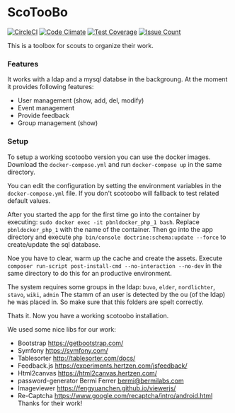 # ScoTooBo

[![CircleCI](https://circleci.com/gh/pbnl/ScoTooBo.svg?style=svg)](https://circleci.com/gh/pbnl/ScoTooBo)
[![Code Climate](https://codeclimate.com/github/pbnl/ScoTooBo/badges/gpa.svg)](https://codeclimate.com/github/pbnl/ScoTooBo)
[![Test Coverage](https://codeclimate.com/github/pbnl/ScoTooBo/badges/coverage.svg)](https://codeclimate.com/github/pbnl/ScoTooBo/coverage)
[![Issue Count](https://codeclimate.com/github/pbnl/ScoTooBo/badges/issue_count.svg)](https://codeclimate.com/github/pbnl/ScoTooBo)

This is a toolbox for scouts to organize their work.

### Features
It works with a ldap and a mysql databse in the backgroung.
At the moment it provides following features:
* User management (show, add, del, modify)
* Event management
* Provide feedback
* Group management (show)

### Setup

To setup a working scotoobo version you can use the docker images.
Download the `docker-compose.yml` and run `docker-compose up` in the same directory.

You can edit the configuration by setting the environment variables in the `docker-compose.yml` file.
If you don't scotoobo will fallback to test related default values.

After you started the app for the first time go into the container by executing: `sudo docker exec -it pbnldocker_php_1 bash`.
Replace `pbnldocker_php_1` with the name of the container. Then go into the app directory and execute
`php bin/console doctrine:schema:update --force` to create/update the sql database.

Noe you have to clear, warm up the cache and create the assets. Execute 
`composer run-script post-install-cmd --no-interaction --no-dev`
in the same directory to do this for an productive environment.

The system requires some groups in the ldap:
`buvo`, `elder`, `nordlichter`, `stavo`, `wiki`, `admin`
The stamm of an user is detected by the ou (of the ldap) he was placed in. So make sure that 
this folders are spelt correctly. 

Thats it. Now you have a working scotoobo installation.


We used some nice libs for our work:
* Bootstrap https://getbootstrap.com/
* Symfony https://symfony.com/
* Tablesorter http://tablesorter.com/docs/
* Feedback.js https://experiments.hertzen.com/jsfeedback/
* Html2canvas https://html2canvas.hertzen.com/
* password-generator Bermi Ferrer <bermi@bermilabs.com>
* Imageviewer https://fengyuanchen.github.io/viewerjs/
* Re-Captcha https://www.google.com/recaptcha/intro/android.html
Thanks for their work!
